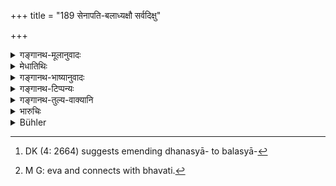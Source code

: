 +++
title = "189 सेनापति-बलाध्यक्षौ सर्वदिक्षु"

+++

<details><summary>गङ्गानथ-मूलानुवादः</summary>

The Commander-in-Chief and the General he shall station in all directions; the quarter from which he apprehends danger, that he shall regard as the ‘East’ (Front).—(189)
</details>

<details><summary>मेधातिथिः</summary>

**सेनापतिः** समग्रस्य धनस्याधिपतिर्[^२५३] **बलाध्यक्षः**, तयोर् बहुत्वाभावाद् द्विवचननिर्देशाच् च सर्वदिक्षु तदसंभव इति, तत्पुरुषास् तच्छब्देनोच्यन्ते । तदीयपुरुषसंनिवेशाच् च **सर्वदिक्षु** ताव् एव संनिवेशितौ भवतः । तेन भिन्नैस् तुरगगजादिभिस् तत्प्रतिबद्धनिवेशानां संयोधनाय समन्ततो निवेश्य, गिरिं वनं गर्तं वा पृष्ठतो ऽध्यक्षं कृत्वा । **यतो भयम् आशङ्केत** यथा सा **प्राची दिग्** भवति । एवं[^२५४] निवेशं कुर्याद् अभिमुखनिर्गमार्थम् इव विद्वद्भिः ॥ ७.१८९ ॥


[^२५४]:
     M G: eva and connects with bhavati.


[^२५३]:
     DK (4: 2664) suggests emending dhanasyā- to balasyā-
</details>

<details><summary>गङ्गानथ-भाष्यानुवादः</summary>

The ‘*Commander-in-Chief*’, the controller of the entire force and its supplies, and the ‘*General*’—each of these being one only, and not many, it would be impossible to station them ‘*in all directions*’; hence the two names should be taken as standing for the subordinates of the two officers; and when their subordinates have been stationed and put in charge of all directions, the two officers themselves become so ‘stationed.’

Thus having stationed them in battle-array, with distinct army-corps—each consisting of elephants and horses—alloted to each of them, and having placed a mountain or a ditch in his rear, kept in charge of a separate officer,—he shall regard that direction as the ‘East’ or ‘front’ from where he apprehends danger. In this manner he shall arrange his camp, prepared to march forward, in the manner ot learned men moving forward.—(189)
</details>

<details><summary>गङ्गानथ-टिप्पन्यः</summary>

This verse is quoted in *Parāśaramādhava* (Ācāra, p. 402);—and in
*Vīramitrodaya* (Rājanīti, p. 400).
</details>

<details><summary>गङ्गानथ-तुल्य-वाक्यानि</summary>

*Kāmandaka* (15.18).—‘When a foe must he marched upon, the energetic
king should not he afraid of the difficulties that may be at his roar; to the front he should depute the commander-in-chief or the Prince, with a portion of the army.’
</details>

<details><summary>भारुचिः</summary>

**सेनापतिबलाध्यक्ष**पुरुषाश् च सर्वत्र निविशेरन् । अनेकप्रकारास् त्व् अपरे कल्पिताः परान् जेष्यन्तीत्य् अतः पुरुषान् इति युज्यन्ते । गिरिं वनं वा पृष्ठतः कृत्वा भयसिशश् चाग्रतः तत्र युध्येयुः निविशेरन् वा ॥ ७.१८९ ॥
</details>

<details><summary>Bühler</summary>

189	Let him allot to the commander-in-chief, to the (subordinate) general, (and to the superior officers) places in all directions, and let him turn his front in that direction whence he fears danger.
</details>
